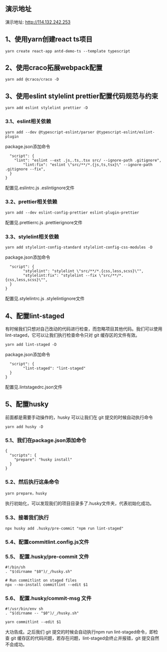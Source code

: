 ## 演示地址
演示地址: http://114.132.242.253

## 1、使用yarn创建react ts项目
```yarn create react-app antd-demo-ts --template typescript```

## 2、使用craco拓展webpack配置
```yarn add @craco/craco -D```

## 3、使用eslint stylelint prettier配置代码规范与约束
```yarn add eslint stylelint prettier -D```
 
### 3.1、eslint相关依赖
```yarn add --dev @typescript-eslint/parser @typescript-eslint/eslint-plugin```

package.json添加命令
```{
  "script": {
    "lint": "eslint --ext .js,.ts,.tsx src/ --ignore-path .gitignore",
		"lint:fix": "eslint \"src/**/*.{js,ts,tsx}\" --ignore-path .gitignore --fix",
  }
}
```

配置见.eslintrc.js .eslintignore文件

### 3.2、prettier相关依赖
```yarn add --dev eslint-config-prettier eslint-plugin-prettier```

配置见.prettierrc.js .prettierignore文件

### 3.3、stylelint相关依赖
```yarn add stylelint-config-standard stylelint-config-css-modules -D```

package.json添加命令
```{
  "script": {
    	"stylelint": "stylelint \"src/**/*.{css,less,scss}\"",
		"stylelint:fix": "stylelint --fix \"src/**/*.{css,less,scss}\"",
  }
}
```
配置见.stylelintrc.js .stylelintignore文件

## 4、配置lint-staged

有时候我们只想对自己改动的代码进行检查，而忽略项目其他代码。我们可以使用lint-staged，它可以让我们执行检查命令只对 git 缓存区的文件有效。

```yarn add lint-staged -D```

package.json添加命令
```{
  "script": {
   		"lint-staged": "lint-staged"
  }
}
```
配置见.lintstagedrc.json文件

## 5、配置husky

前面都是需要手动操作的，husky 可以让我们在 git 提交的时候自动执行命令

```yarn add husky -D```
### 5.1、我们在package.json添加命令
```
{
  "scripts": {
    "prepare": "husky install"
  }
}
```
### 5.2、然后执行这条命令
```
yarn prepare，husky
```
执行初始化，可以发现我们的项目目录多了.husky文件夹，代表初始化成功。

### 5.3、接着我们执行
```npx husky add .husky/pre-commit "npm run lint-staged"```

### 5.4、配置commitlint.config.js文件

### 5.5、 配置.husky/pre-commit 文件
```
#!/bin/sh
. "$(dirname "$0")/_/husky.sh"

# Run commitlint on staged files
npx --no-install commitlint --edit $1
```

### 5.6、 配置.husky/commit-msg 文件
```
#!/usr/bin/env sh
. "$(dirname -- "$0")/_/husky.sh"

yarn commitlint --edit $1
```

大功告成。之后我们 git 提交的时候会自动执行npm run lint-staged命令，即检查 git 缓存区的代码问题，若存在问题，lint-staged会终止并报错，git 提交自然不会成功。